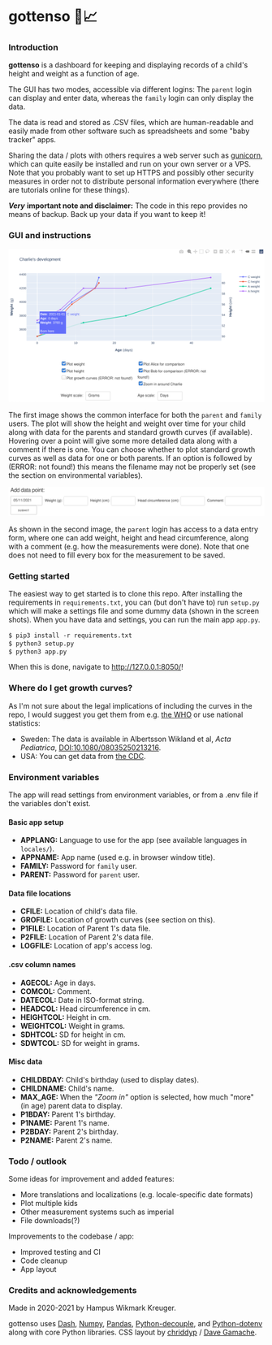 # gottenso 👶📈

### Introduction

__gottenso__ is a dashboard for keeping and displaying records of a child's height and weight as a function of age.

The GUI has two modes, accessible via different logins: The `parent` login can display and enter data, whereas the `family` login can only display the data.

The data is read and stored as .CSV files, which are human-readable and easily made from other software such as spreadsheets and some "baby tracker" apps.

Sharing the data / plots with others requires a web server such as [gunicorn](https://gunicorn.org/), which can quite easily be installed and run on your own server or a VPS. Note that you probably want to set up HTTPS and possibly other security measures in order not to distribute personal information everywhere (there are tutorials online for these things).

___Very___ __important note and disclaimer:__ The code in this repo provides no means of backup. Back up your data if you want to keep it!

### GUI and instructions

![The common interface featuring plot and plotting options](assets/family_interface.png)

The first image shows the common interface for both the `parent` and `family` users. The plot will show the height and weight over time for your child along with data for the parents and standard growth curves (if available). Hovering over a point will give some more detailed data along with a comment if there is one. You can choose whether to plot standard growth curves as well as data for one or both parents. If an option is followed by (ERROR: not found!) this means the filename may not be properly set (see the section on environmental variables).

![The parent data entry form](assets/parent_interface.png)

As shown in the second image, the `parent` login has access to a data entry form, where one can add weight, height and head circumference, along with a comment (e.g. how the measurements were done). Note that one does not need to fill every box for the measurement to be saved.

### Getting started
The easiest way to get started is to clone this repo. After installing the requirements in `requirements.txt`, you can (but don't have to) run `setup.py` which will make a settings file and some dummy data (shown in the screen shots). When you have data and settings, you can run the main app `app.py`.

```console
$ pip3 install -r requirements.txt
$ python3 setup.py
$ python3 app.py
```

When this is done, navigate to <http://127.0.0.1:8050/>!

### Where do I get growth curves?
As I'm not sure about the legal implications of including the curves in the repo, I would suggest you get them from e.g. [the WHO](https://www.who.int/tools/child-growth-standards/standards) or use national statistics:
- Sweden: The data is available in Albertsson Wikland et al, _Acta Pediatrica_, [DOI:10.1080/08035250213216](doi.org/10.1080/08035250213216).
- USA: You can get data from [the CDC](https://www.cdc.gov/growthcharts).

### Environment variables
The app will read settings from environment variables, or from a .env file if the variables don't exist.

#### Basic app setup
- **APPLANG:** Language to use for the app (see available languages in `locales/`).
- **APPNAME:** App name (used e.g. in browser window title).
- **FAMILY:** Password for `family` user.
- **PARENT:** Password for `parent` user.
#### Data file locations
- **CFILE:** Location of child's data file.
- **GROFILE:** Location of growth curves (see section on this).
- **P1FILE:** Location of Parent 1's data file.
- **P2FILE:** Location of Parent 2's data file.
- **LOGFILE:** Location of app's access log.
#### .csv column names
- **AGECOL:** Age in days.
- **COMCOL:** Comment.
- **DATECOL:** Date in ISO-format string.
- **HEADCOL:** Head circumference in cm.
- **HEIGHTCOL:** Height in cm.
- **WEIGHTCOL:** Weight in grams.
- **SDHTCOL:** SD for height in cm.
- **SDWTCOL:** SD for weight in grams.
#### Misc data
- **CHILDBDAY:** Child's birthday (used to display dates).
- **CHILDNAME:** Child's name.
- **MAX_AGE:** When the _"Zoom in"_ option is selected, how much "more" (in age) parent data to display.
- **P1BDAY:** Parent 1's birthday.
- **P1NAME:** Parent 1's name.
- **P2BDAY:** Parent 2's birthday.
- **P2NAME:** Parent 2's name.

### Todo / outlook
Some ideas for improvement and added features:
- More translations and localizations (e.g. locale-specific date formats)
- Plot multiple kids
- Other measurement systems such as imperial
- File downloads(?)

Improvements to the codebase / app:
- Improved testing and CI
- Code cleanup
- App layout

### Credits and acknowledgements
Made in 2020-2021 by Hampus Wikmark Kreuger.

gottenso uses [Dash](http://dash.plotly.com/),
[Numpy](https://numpy.org/),
[Pandas](https://pandas.pydata.org/), [Python-decouple](https://github.com/henriquebastos/python-decouple/), and
[Python-dotenv](https://github.com/theskumar/python-dotenv) along with core Python libraries. CSS layout by [chriddyp](https://codepen.io/chriddyp) /
[Dave Gamache](https://github.com/dhg).
